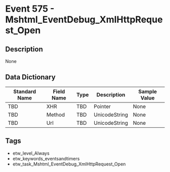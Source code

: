 # Event 575 - Mshtml_EventDebug_XmlHttpRequest_Open

## Description
None

## Data Dictionary
|Standard Name|Field Name|Type|Description|Sample Value|
|---|---|---|---|---|
|TBD|XHR|TBD|Pointer|None|None|
|TBD|Method|TBD|UnicodeString|None|None|
|TBD|Url|TBD|UnicodeString|None|None|

## Tags
* etw_level_Always
* etw_keywords_eventsandtimers
* etw_task_Mshtml_EventDebug_XmlHttpRequest_Open